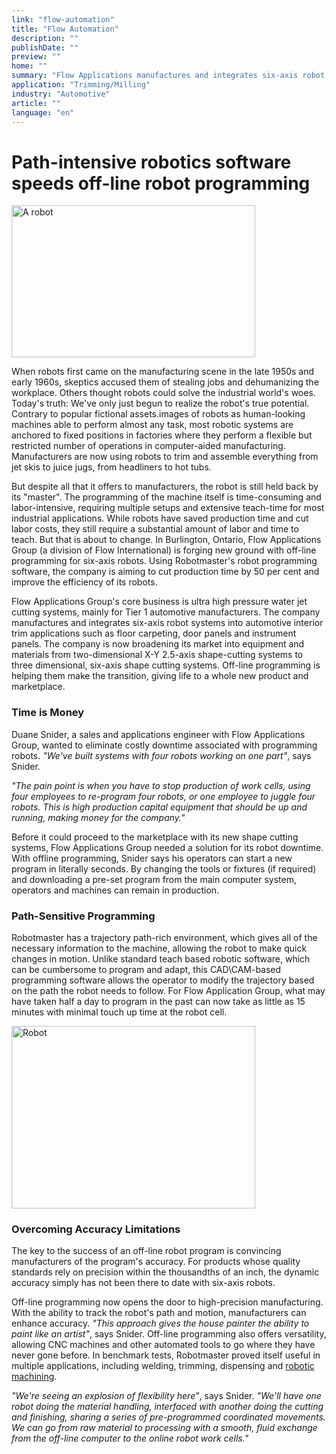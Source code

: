 ```yaml
---
link: "flow-automation"
title: "Flow Automation"
description: ""
publishDate: ""
preview: ""
home: ""
summary: "Flow Applications manufactures and integrates six-axis robot systems into automotive interior trim applications such as floor carpeting, door panels and instrument panels. The company is forging new ground with off-line programming to eliminate costly downtime. Using CAD/CAM-based programming, a job that may have taken half a day to program in the past can now take as little as 15 minutes and operators and machines can remain in production."
application: "Trimming/Milling"
industry: "Automotive"
article: ""
language: "en"
---
```

# Path-intensive robotics software speeds off-line robot programming

<img width="390" height="243" src="/assets/images/success/Software%20speeds%20programming_files/image001.png" class="alignLeft" alt="A robot">

When robots first came on the manufacturing scene in the late 1950s and early 1960s, skeptics accused them of stealing jobs and dehumanizing the workplace. Others thought robots could solve the industrial world's woes. Today's truth: We've only just begun to realize the robot's true potential. Contrary to popular fictional assets.images of robots as human-looking machines able to perform almost any task, most robotic systems are anchored to fixed positions in factories where they perform a flexible but restricted number of operations in computer-aided manufacturing. Manufacturers are now using robots to trim and assemble everything from jet skis to juice jugs, from headliners to hot tubs.

But despite all that it offers to manufacturers, the robot is still held back by its "master". The programming of the machine itself is time-consuming and labor-intensive, requiring multiple setups and extensive teach-time for most industrial applications. While robots have saved production time and cut labor costs, they still require a substantial amount of labor and time to teach. But that is about to change. In Burlington, Ontario, Flow Applications Group (a division of Flow International) is forging new ground with off-line programming for six-axis robots. Using Robotmaster's robot programming software, the company is aiming to cut production time by 50 per cent and improve the efficiency of its robots.

Flow Applications Group's core business is ultra high pressure water jet cutting systems, mainly for Tier 1 automotive manufacturers. The company manufactures and integrates six-axis robot systems into automotive interior trim applications such as floor carpeting, door panels and instrument panels. The company is now broadening its market into equipment and materials from two-dimensional X-Y 2.5-axis shape-cutting systems to three dimensional, six-axis shape cutting systems. Off-line programming is helping them make the transition, giving life to a whole new product and marketplace.

### Time is Money

Duane Snider, a sales and applications engineer with Flow Applications Group, wanted to eliminate costly downtime associated with programming robots. *"We've built systems with four robots working on one part"*, says Snider.

*"The pain point is when you have to stop production of work cells, using four employees to re-program four robots, or one employee to juggle four robots. This is high production capital equipment that should be up and running, making money for the company."*

Before it could proceed to the marketplace with its new shape cutting systems, Flow Applications Group needed a solution for its robot downtime. With offline programming, Snider says his operators can start a new program in literally seconds. By changing the tools or fixtures (if required) and downloading a pre-set program from the main computer system, operators and machines can remain in production.

### Path-Sensitive Programming

Robotmaster has a trajectory path-rich environment, which gives all of the necessary information to the machine, allowing the robot to make quick changes in motion. Unlike standard teach based robotic software, which can be cumbersome to program and adapt, this CAD\CAM-based programming software allows the operator to modify the trajectory based on the path the robot needs to follow. For Flow Application Group, what may have taken half a day to program in the past can now take as little as 15 minutes with minimal touch up time at the robot cell.

<img width="390" height="292" src="/assets/images/success/Software%20speeds%20programming_files/image003.jpg" class="alignLeft" alt="Robot">

### Overcoming Accuracy Limitations

The key to the success of an off-line robot program is convincing manufacturers of the program's accuracy. For products whose quality standards rely on precision within the thousandths of an inch, the dynamic accuracy simply has not been there to date with six-axis robots.

Off-line programming now opens the door to high-precision manufacturing. With the ability to track the robot's path and motion, manufacturers can enhance accuracy. *"This approach gives the house painter the ability to paint like an artist"*, says Snider. Off-line programming also offers versatility, allowing CNC machines and other automated tools to go where they have never gone before. In benchmark tests, Robotmaster proved itself useful in multiple applications, including welding, trimming, dispensing and [robotic machining](https://www.robotmaster.com/en/applications/machining).

*"We're seeing an explosion of flexibility here"*, says Snider. *"We'll have one robot doing the material handling, interfaced with another doing the cutting and finishing, sharing a series of pre-programmed coordinated movements. We can go from raw material to processing with a smooth, fluid exchange from the off-line computer to the online robot work cells."*